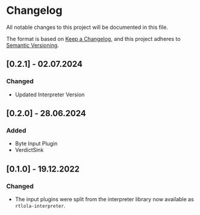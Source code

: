 # Changelog
All notable changes to this project will be documented in this file.

The format is based on [Keep a Changelog](https://keepachangelog.com/en/1.0.0/),
and this project adheres to [Semantic Versioning](https://semver.org/spec/v2.0.0.html).

## [0.2.1] - 02.07.2024

### Changed
- Updated Interpreter Version

## [0.2.0] - 28.06.2024

### Added
- Byte Input Plugin
- VerdictSink

## [0.1.0] - 19.12.2022

### Changed
- The input plugins were split from the interpreter library now available as `rtlola-interpreter`.